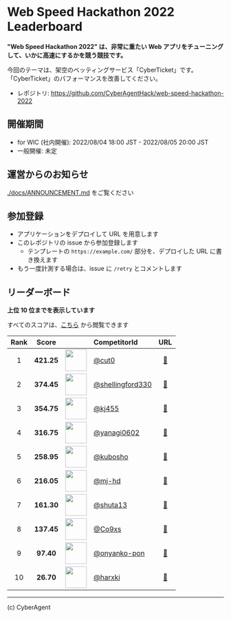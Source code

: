 # Web Speed Hackathon 2022 Leaderboard

**"Web Speed Hackathon 2022" は、非常に重たい Web アプリをチューニングして、いかに高速にするかを競う競技です。**

今回のテーマは、架空のベッティングサービス「CyberTicket」です。
「CyberTicket」のパフォーマンスを改善してください。

- レポジトリ: https://github.com/CyberAgentHack/web-speed-hackathon-2022

## 開催期間

- for WIC (社内開催): 2022/08/04 18:00 JST - 2022/08/05 20:00 JST
- 一般開催: 未定

## 運営からのお知らせ

[./docs/ANNOUNCEMENT.md](./docs/ANNOUNCEMENT.md) をご覧ください

## 参加登録

- アプリケーションをデプロイして URL を用意します
- このレポジトリの issue から参加登録します
  - テンプレートの `https://example.com/` 部分を、デプロイした URL に書き換えます
- もう一度計測する場合は、issue に `/retry` とコメントします

## リーダーボード

**上位 10 位までを表示しています**

すべてのスコアは、[こちら](./score.csv) から閲覧できます

<!-- leaderboard:start -->

|Rank|Score||CompetitorId|URL|
|:--:|:--:|:--:|:--|:--:|
|1|**421.25**|<img alt="" width="50" height="50" src="https://github.com/cut0.png?size=100"/>|[@cut0](https://github.com/cut0)|[:link:](https://cut0webspeedhackathon.com/)|
|2|**374.45**|<img alt="" width="50" height="50" src="https://github.com/shellingford330.png?size=100"/>|[@shellingford330](https://github.com/shellingford330)|[:link:](https://my-cyber-ticket.herokuapp.com/)|
|3|**354.75**|<img alt="" width="50" height="50" src="https://github.com/kj455.png?size=100"/>|[@kj455](https://github.com/kj455)|[:link:](https://web-speed-hackathon-2022-kj.herokuapp.com/)|
|4|**316.75**|<img alt="" width="50" height="50" src="https://github.com/yanagi0602.png?size=100"/>|[@yanagi0602](https://github.com/yanagi0602)|[:link:](https://wsh2022.herokuapp.com/)|
|5|**258.95**|<img alt="" width="50" height="50" src="https://github.com/kubosho.png?size=100"/>|[@kubosho](https://github.com/kubosho)|[:link:](https://web-speed-hackathon-2022-ks.herokuapp.com/)|
|6|**216.05**|<img alt="" width="50" height="50" src="https://github.com/mj-hd.png?size=100"/>|[@mj-hd](https://github.com/mj-hd)|[:link:](https://wsh2022-otsuka.herokuapp.com/)|
|7|**161.30**|<img alt="" width="50" height="50" src="https://github.com/shuta13.png?size=100"/>|[@shuta13](https://github.com/shuta13)|[:link:](https://shuta13-wsh-2022.herokuapp.com/)|
|8|**137.45**|<img alt="" width="50" height="50" src="https://github.com/Co9xs.png?size=100"/>|[@Co9xs](https://github.com/Co9xs)|[:link:](https://web-speed-hackathon-2022-co9xs.herokuapp.com/)|
|9|**97.40**|<img alt="" width="50" height="50" src="https://github.com/onyanko-pon.png?size=100"/>|[@onyanko-pon](https://github.com/onyanko-pon)|[:link:](https://speed-hack-2022.herokuapp.com/)|
|10|**26.70**|<img alt="" width="50" height="50" src="https://github.com/harxki.png?size=100"/>|[@harxki](https://github.com/harxki)|[:link:](https://arigatou-gozaimasu.herokuapp.com/)|

<!-- leaderboard:end -->

---

(c) CyberAgent
